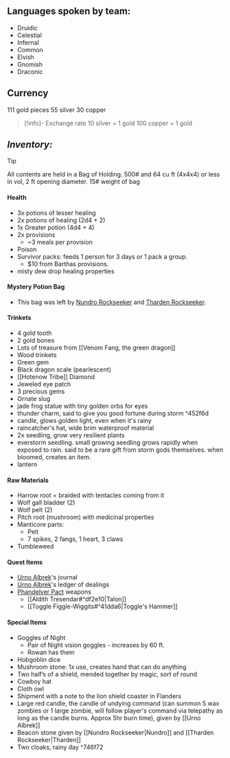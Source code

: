 ## Languages spoken by team:

- Druidic
- Celestial
- Infernal
- Common
- Elvish
- Gnomish
- Draconic
## Currency
111 gold pieces
55 silver
30 copper

>[!info]- Exchange rate
10 silver = 1 gold 
100 copper = 1 gold

## ***Inventory:*** 

>[!tip]  
>All contents are held in a Bag of Holding. 500# and 64 cu ft (4x4x4) or less in vol, 2 ft opening diameter. 15# weight of bag

#### Health
- 3x potions of lesser healing
- 2x potions of healing (2d4 + 2)
- 1x Greater potion (4d4 + 4)
-  2x provisions
	- ~3 meals per provision
- Poison
- Survivor packs: feeds 1 person for 3 days or 1 pack a group. 
	- $10 from Barthas provisions.
- misty dew drop healing properties

#### Mystery Potion Bag 
- This bag was left by [Nundro Rockseeker](Nundro%20Rockseeker.md) and [Tharden Rockseeker](Tharden%20Rockseeker.md). 

#### Trinkets
- 4 gold tooth
- 2 gold bones
- Lots of treasure from [[Venom Fang, the green dragon]]
- Wood trinkets
- Green gem
-  Black dragon scale (pearlescent)
- [[Hotenow Tribe]] Diamond 
- Jeweled eye patch
- 3 precious gems
- Ornate slug
- jade frog statue with tiny golden orbs for eyes
- thunder charm, said to give you good fortune during storm ^452f6d
- candle, glows golden light, even when it's rainy
- raincatcher's hat, wide brim waterproof material
- 2x seedling, grow very resilient plants
- everstorm seedling. small growing seedling grows rapidly when exposed to rain. said to be a rare gift from storm gods themselves. when bloomed, creates an item. 
- lantern

#### Raw Materials
- Harrow root = braided with tentacles coming from it
- Wolf gall bladder (2)
- Wolf pelt (2)
- Pitch root (mushroom) with medicinal properties
- Manticore parts:
	- Pelt
	- 7 spikes, 2 fangs, 1 heart, 3 claws
- Tumbleweed ﻿
#### Quest Items
- [Urno Albrek](Urno%20Albrek.md)'s journal
- [Urno Albrek](Urno%20Albrek.md)'s ledger of dealings
- [Phandelver Pact](Phandelver%20Pact.md) weapons
	- [[Aldith Tresendar#^df2e10|Talon]]
	-  [[Toggle Figgle-Wiggits#^41dda6|Toggle's Hammer]]
#### Special Items
- Goggles of Night
	- Pair of Night vision goggles - increases by 60 ft. 
	- Rowan has them
- Hobgoblin dice
- Mushroom stone: 1x use, creates hand that can do anything
- Two half’s of a shield, mended together by magic, sort of round
- Cowboy hat
- Cloth owl
- Shipment with a note to the lion shield coaster in Flanders
- Large red candle, the candle of undying command (can summon 5 wax zombies or 1 large zombie, will follow player's command via telepathy as long as the candle burns. Approx 5hr burn time), given by [[Urno Albrek]]
- Beacon stone given by [[Nundro Rockseeker|Nundro]] and [[Tharden Rockseeker|Tharden]]
- Two cloaks, rainy day 
   ^746f72
   
   
